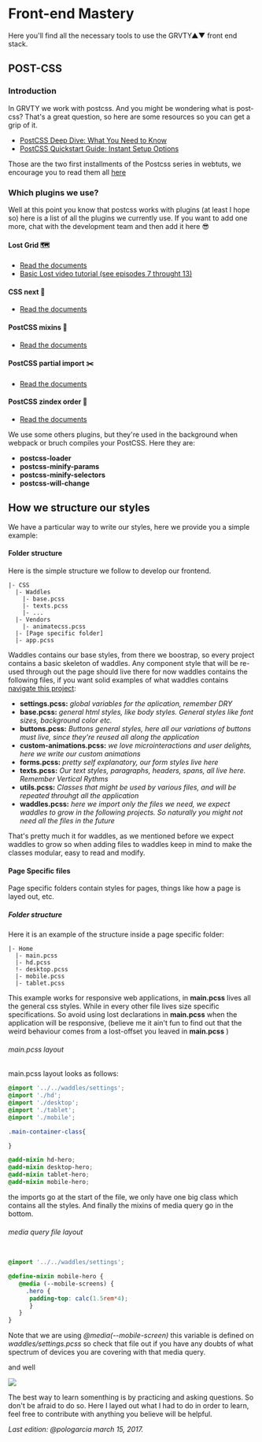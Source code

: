 # Front-end Mastery
Here you'll find all the necessary tools to use the GRVTY▲▼ front end stack. 

## POST-CSS

### Introduction
In GRVTY we work with postcss. And you might be wondering what is post-css? 
That's a great question, so here are some resources so you can get a grip of it.

* [PostCSS Deep Dive: What You Need to Know](https://webdesign.tutsplus.com/tutorials/postcss-deep-dive-what-you-need-to-know--cms-24535)
* [PostCSS Quickstart Guide: Instant Setup Options](https://webdesign.tutsplus.com/tutorials/postcss-quickstart-guide-instant-setup-options--cms-24536)

Those are the two first installments of the Postcss series in webtuts, we encourage you to read them all [here](https://webdesign.tutsplus.com/categories/postcss)

### Which plugins we use?

Well at this point you know that postcss works with plugins (at least I hope so) here is a list of all the plugins we currently use. If you want to add one more, chat with the development team and then add it here 😎

#### Lost Grid 🗺

* [Read the documents](http://lostgrid.org/docs.html)
* [Basic Lost video tutorial (see episodes 7 throught 13)](https://www.youtube.com/watch?v=e3J4wZWlQUk)

#### CSS next 🚙

* [Read the documents](http://cssnext.io/features/)

#### PostCSS mixins 📝

* [Read the documents](https://github.com/postcss/postcss-mixins)

#### PostCSS partial import ✂️

* [Read the documents](https://github.com/jonathantneal/postcss-partial-import)

#### PostCSS zindex order 📏

* [Read the documents](https://github.com/ben-eb/postcss-zindex)

We use some others plugins, but they're used in the background when webpack or bruch compiles your PostCSS. Here they are:

* **postcss-loader**
* **postcss-minify-params**
* **postcss-minify-selectors**
* **postcss-will-change**

## How we structure our styles

We have a particular way to write our styles, here we provide you a simple example:

#### Folder structure

Here is the simple structure we follow to develop our frontend.
```
|- CSS
  |- Waddles
    |- base.pcss
    |- texts.pcss
    |- ...
  |- Vendors
    |- animatecss.pcss
  |- [Page specific folder]
  |- app.pcss
```

Waddles contains our base styles, from there we boostrap, so every project contains a basic skeleton of waddles.
Any component style that will be re-used through out the page should live there for now waddles contains the following files, if you want solid examples of what waddles contains [navigate this project](https://github.com/grvty-labs/IQ-Produccion/tree/develop/iq_produccion/web/static/css/waddles):

* **settings.pcss:** *global variables for the aplication, remember DRY*
* **base.pcss:** *general html styles, like body styles. General styles like font sizes, background color etc.*
* **buttons.pcss:** *Buttons general styles, here all our variations of buttons must live, since they're reused all along the application*
* **custom-animations.pcss:** *we love microinteractions and user delights, here we write our custom animations*
* **forms.pcss:** *pretty self explanatory, our form styles live here*
* **texts.pcss:** *Our text styles, paragraphs, headers, spans, all live here. Remember Vertical Rythms*
* **utils.pcss:** *Classes that might be used by various files, and will be repeated throuhgt all the application*
* **waddles.pcss:** *here we import only the files we need, we expect waddles to grow in the following projects. So naturally you might not need all the files in the future*

That's pretty much it for waddles, as we mentioned before we expect waddles to grow so when adding files to waddles keep in mind to make the classes modular, easy to read and modify. 

#### Page Specific files

Page specific folders contain styles for pages, things like how a page is layed out, etc. 

##### Folder structure
Here it is an example of the structure inside a page specific folder:

```
|- Home
  |- main.pcss
  |- hd.pcss
  !- desktop.pcss
  |- mobile.pcss
  |- tablet.pcss
```

This example works for responsive web applications, in **main.pcss** lives all the general css styles. While in every other file lives size specific specifications. So avoid using lost declarations in **main.pcss** when the application will be responsive, (believe me it ain't fun to find out that the weird behaviour comes from a lost-offset you leaved in **main.pcss** )

###### main.pcss layout

main.pcss layout looks as follows:

```css
@import '../../waddles/settings';
@import './hd';
@import './desktop';
@import './tablet';
@import './mobile';

.main-container-class{

}

@add-mixin hd-hero;
@add-mixin desktop-hero;
@add-mixin tablet-hero;
@add-mixin mobile-hero;
```
the imports go at the start of the file, we only have one big class which contains all the styles. And finally the mixins of media query go in the bottom. 

###### media query file layout

```scss

@import '../../waddles/settings';

@define-mixin mobile-hero {
   @media (--mobile-screens) {
     .hero {
      padding-top: calc(1.5rem*4);
      }
   }
}
```
Note that we are using *@media(--mobile-screen)* this variable is defined on *waddles/settings.pcss* so check that file out if you have any doubts of what spectrum of devices you are covering with that media query. 

and well 

![](https://i.ytimg.com/vi/0FHEeG_uq5Y/maxresdefault.jpg)

The best way to learn somenthing is by practicing and asking questions. So don't be afraid to do so. Here I layed out what I had to do in order to learn, feel free to contribute with anything you believe will be helpful. 

*Last edition: @pologarcia march 15, 2017.*
